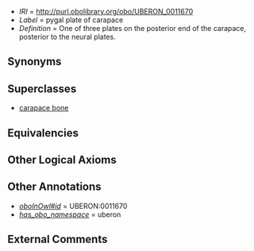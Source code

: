  * *IRI* = http://purl.obolibrary.org/obo/UBERON_0011670
 * *Label* = pygal plate of carapace
 * *Definition* = One of three plates on the posterior end of the carapace, posterior to the neural plates.

## Synonyms


## Superclasses

 * [carapace bone](../../UBERON/65/UBERON_0011665.md)

## Equivalencies


## Other Logical Axioms


## Other Annotations

 * *[oboInOwl#id](../../id/oboInOwl#id.md)* = UBERON:0011670
 * *[has_obo_namespace](../../ce/oboInOwl#hasOBONamespace.md)* = uberon

## External Comments

